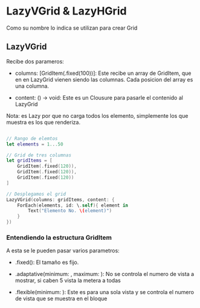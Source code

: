 # LazyVGrid & LazyHGrid

Como su nombre lo indica se utilizan para crear Grid

## LazyVGrid

Recibe dos parameros:

- columns: [GridItem(.fixed(100))]: Este recibe un array de GridItem, que en en LazyGrid vienen siendo las columnas.
Cada posicion del array es una columna.

- content: () -> void: Este es un Clousure para pasarle el contenido al LazyGrid

Nota: es Lazy por que no carga todos los elemento, simplemente los que muestra es los que renderiza.

```swift

// Rango de elemtos
let elements = 1...50

// Grid de tres columnas
let gridItems = [
	GridItem(.fixed(120)),
	GridItem(.fixed(120)),
	GridItem(.fixed(120))
]

// Desplegamos el grid
LazyVGrid(columns: gridItems, content: {
	ForEach(elements, id: \.self){ element in
		Text("Elemento No. \(element)")
	}	
})

```

### Entendiendo la estructura GridItem

A esta se le pueden pasar varios parametros:

- .fixed(): El tamaño es fijo.

- .adaptative(minimum: , maximum: ): No se controla el numero de vista a mostrar, si caben 5 vista la metera a todas

- .flexible(minimum: ): Este es para una sola vista y se controla el numero de vista que se muestra en el bloque